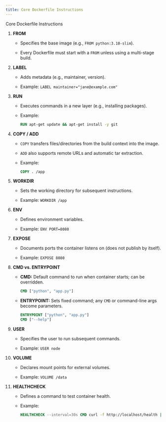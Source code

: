 ```yaml
---
title: Core Dockerfile Instructions
---
```

Core Dockerfile Instructions

1. **FROM**

    - Specifies the base image (e.g., `FROM python:3.10-slim`).

    - Every Dockerfile must start with a `FROM` unless using a multi-stage build.

2. **LABEL**

    - Adds metadata (e.g., maintainer, version).

    - Example: `LABEL maintainer="jane@example.com"`

3. **RUN**

    - Executes commands in a new layer (e.g., installing packages).

    - Example:

        ```dockerfile
        RUN apt-get update && apt-get install -y git
        ```

4. **COPY / ADD**

    - `COPY` transfers files/directories from the build context into the image.

    - `ADD` also supports remote URLs and automatic tar extraction.

    - Example:

        ```dockerfile
        COPY . /app
        ```

5. **WORKDIR**

    - Sets the working directory for subsequent instructions.

    - Example: `WORKDIR /app`

6. **ENV**

    - Defines environment variables.

    - Example: `ENV PORT=8080`

7. **EXPOSE**

    - Documents ports the container listens on (does not publish by itself).

    - Example: `EXPOSE 8080`

8. **CMD vs. ENTRYPOINT**

    - **CMD:** Default command to run when container starts; can be overridden.

        ```dockerfile
        CMD ["python", "app.py"]
        ```

    - **ENTRYPOINT:** Sets fixed command; any `CMD` or command-line args become parameters.

        ```dockerfile
        ENTRYPOINT ["python", "app.py"]
        CMD ["--help"]
        ```

9. **USER**

    - Specifies the user to run subsequent commands.

    - Example: `USER node`

10. **VOLUME**

    - Declares mount points for external volumes.

    - Example: `VOLUME /data`

11. **HEALTHCHECK**

    - Defines a command to test container health.

    - Example:

        ```dockerfile
        HEALTHCHECK --interval=30s CMD curl -f http://localhost/health || exit 1
        ```
